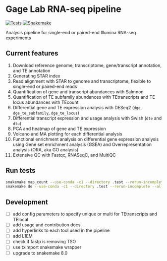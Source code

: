 # Gage Lab RNA-seq pipeline

[![Tests](https://github.com/gage-lab/rnaseq/actions/workflows/main.yaml/badge.svg)](https://github.com/gage-lab/rnaseq/actions/workflows/main.yaml)
[![Snakemake](https://img.shields.io/badge/snakemake-≥7.22.0-brightgreen.svg)](https://snakemake.github.io)

Analysis pipeline for single-end or paired-end Illumina RNA-seq experiments

## Current features

1. Download reference genome, transcriptome, gene/transcript annotation, and TE annotation
2. Generating STAR index
3. Read alignment with STAR to genome and transcriptome, flexible to single-end or paired-end reads
4. Quantification of gene and transcript abundances with Salmnon
5. Quantification of TE subfamily abundances with TEtranscripts and TE locus abundances with TEcount
6. Differential gene and TE expression analysis with DESeq2 (`dge`, `dge_te_subfamily`, `dge_te_locus`)
7. Differential transcript expression and usage analysis with Swish (`dte` and `dtu`)
8. PCA and heatmap of gene and TE expression
9. Volcano and MA plotting for each differential analysis
10. Functional enrichment analysis on differential gene expression analysis using Gene set enrichment analysis (GSEA) and Overrepresentation analysis (ORA, aka GO analysis)
11. Extensive QC with Fastqc, RNASeqC, and MultiQC

## Run tests

```bash
snakemake map_count --use-conda -c1 --directory .test --rerun-incomplete --all-temp
snakemake de --use-conda -c1 --directory .test --rerun-incomplete --all-temp
```

## Development

- [ ] add config parameters to specify unique or multi for TEtranscripts and TElocal
- [ ] add usage and contribution docs
- [ ] add hyperlinks to each tool used in the pipeline
- [ ] add L1EM
- [ ] check if fastp is removing TSO
- [ ] use tximport snakemake wrapper
- [ ] upgrade to snakemake 8.0
